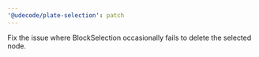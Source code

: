 ```yaml
---
'@udecode/plate-selection': patch
---
```


Fix the issue where BlockSelection occasionally fails to delete the selected node.
